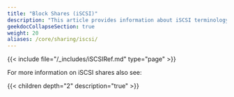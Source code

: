 ```yaml
---
title: "Block Shares (iSCSI)"
description: "This article provides information about iSCSI terminology and configuration for TrueNAS CORE."
geekdocCollapseSection: true
weight: 20
aliases: /core/sharing/iscsi/
---
```


{{< include file="/_includes/iSCSIRef.md" type="page" >}}

For more information on iSCSI shares also see:

{{< children depth="2" description="true" >}}
